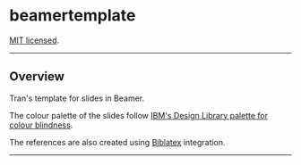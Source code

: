# beamertemplate

[MIT licensed](https://github.com/PaulTran47/beamertemplate/blob/main/LICENCE.md).

---

## Overview

Tran's template for slides in Beamer.

The colour palette of the slides follow [IBM's Design Library palette for colour blindness](https://davidmathlogic.com/colorblind/).

The references are also created using [Biblatex](https://ctan.org/pkg/biblatex) integration.

---
